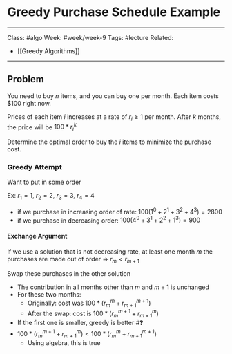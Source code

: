# Greedy Purchase Schedule Example

---

Class: #algo 
Week: #week/week-9 
Tags: #lecture 
Related:
- [[Greedy Algorithms]]

---

## Problem
You need to buy $n$ items, and you can buy one per month. Each item costs $100 right now.

Prices of each item $i$ increases at a rate of $r_i \ge 1$ per month. After $k$ months, the price will be $100 * r_i^k$

Determine the optimal order to buy the $i$ items to minimize the purchase cost. 

### Greedy Attempt
Want to put in some order

Ex: $r_1 = 1$, $r_2 = 2$, $r_3 = 3$, $r_4 = 4$ 

- if we purchase in increasing order of rate: $100(1^0 + 2^1 + 3^2 + 4^3) = 2800$
- if we purchase in decreasing order: $100(4^0 + 3^1 + 2^2 + 1^3) = 900$

#### Exchange Argument
If we use a solution that is not decreasing rate, at least one month $m$ the purchases are made out of order => $r_m < r_{m+1}$

Swap these purchases in the other solution 
- The contribution in all months other than $m$ and $m+1$ is unchanged
- For these two months:
	- Originally: cost was $100*(r_m^m + r_{m+1}^{m+1})$
	- After the swap: cost is $100*(r_m^{m+1} + r_{m+1}^{m})$
- If the first one is smaller, greedy is better #❓
- $100*(r_m^{m+1} + r_{m+1}^{m}) < 100*(r_m^m + r_{m+1}^{m+1})$
	- Using algebra, this is true




